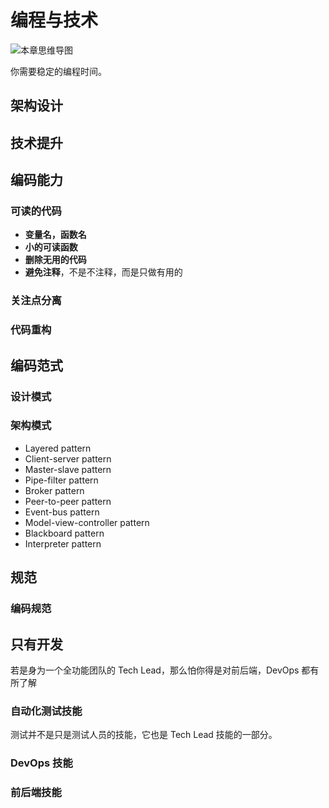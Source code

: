 # 编程与技术

![本章思维导图](images/ch6-mindset.jpg)

你需要稳定的编程时间。


## 架构设计


## 技术提升


## 编码能力

### 可读的代码

 - **变量名，函数名**
 - **小的可读函数**
 - **删除无用的代码**
 - **避免注释**，不是不注释，而是只做有用的


### 关注点分离


### 代码重构

## 编码范式


### 设计模式 

### 架构模式

 - Layered pattern
 - Client-server pattern
 - Master-slave pattern
 - Pipe-filter pattern
 - Broker pattern
 - Peer-to-peer pattern
 - Event-bus pattern
 - Model-view-controller pattern
 - Blackboard pattern
 - Interpreter pattern


## 规范


### 编码规范


## 只有开发

若是身为一个全功能团队的 Tech Lead，那么怕你得是对前后端，DevOps 都有所了解

### 自动化测试技能 

测试并不是只是测试人员的技能，它也是 Tech Lead 技能的一部分。




### DevOps 技能


### 前后端技能

